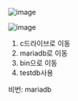 ![image](https://user-images.githubusercontent.com/108928206/196015254-fe5e9b21-a551-4c18-8ec4-b7e3b3d2208d.png)

![image](https://user-images.githubusercontent.com/108928206/196015324-149f4135-9fe2-4957-89e8-f651e73ac12e.png)

1. c드라이브로 이동
2. mariadb로 이동
3. bin으로 이동
4. testdb사용

비번: mariadb
